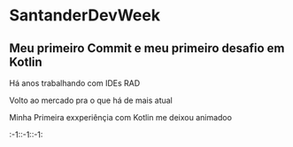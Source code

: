 # SantanderDevWeek


## Meu primeiro Commit e meu primeiro desafio em Kotlin


<html> <h>Há anos trabalhando com IDEs RAD<h>
  <P>Volto ao mercado pra o que há de mais atual</P>
<P>Minha Primeira exxperiênçia com Kotlin me deixou animadoo<P>
<P  color=Blue >:-1::-1::-1:<P>
  </html>

